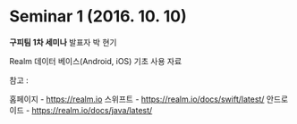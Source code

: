 Seminar 1 (2016. 10. 10)
========================

<b>구피팀 1차 세미나</b> 
발표자 박 현기

Realm 데이터 베이스(Android, iOS)
기초 사용 자료

참고 :

홈페이지 - https://realm.io
스위프트 - https://realm.io/docs/swift/latest/
안드로이드 - https://realm.io/docs/java/latest/



